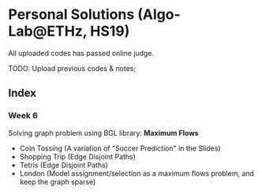 # Personal Solutions (Algo-Lab@ETHz, HS19)



All uploaded codes has passed online judge.



TODO: Upload previous codes & notes;



## Index



### Week 6

Solving graph problem using BGL library: **Maximum Flows**

- Coin Tossing (A variation of "Soccer Prediction" in the Slides)
- Shopping Trip (Edge Disjoint Paths)
- Tetris (Edge Disjoint Paths)
- London (Model assignment/selection as a maximum flows problem, and keep the graph sparse)